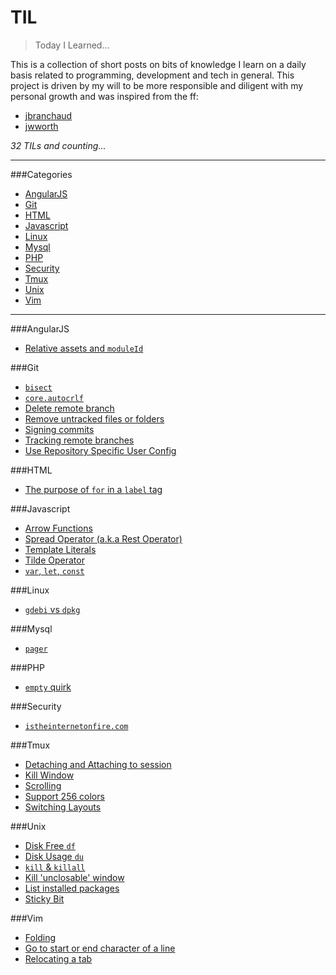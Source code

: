# TIL
>Today I Learned...

This is a collection of short posts on bits of knowledge I learn on a daily basis related to programming, development and tech in general. This project is driven by my will to be more responsible and diligent with my personal growth and was inspired from the ff:

* [jbranchaud](https://github.com/jbranchaud/til)
* [jwworth](https://github.com/jwworth/til)


_32 TILs and counting..._


---

###Categories
* [AngularJS](#angularjs)
* [Git](#git)
* [HTML](#html)
* [Javascript](#javascript)
* [Linux](#linux)
* [Mysql](#mysql)
* [PHP](#php)
* [Security](#security)
* [Tmux](#tmux)
* [Unix](#unix)
* [Vim](#vim)

---

###AngularJS
* [Relative assets and `moduleId`](angularjs/relative_assets-and-module_id.md)

###Git
* [`bisect`](git/bisect.md)
* [`core.autocrlf`](git/core-autocrlf.md)
* [Delete remote branch](git/delete-remote-branch.md)
* [Remove untracked files or folders](git/remove-untracked-files-or-folders.md)
* [Signing commits](git/commit-signing.md)
* [Tracking remote branches](git/tracking-remote-branches.md)
* [Use Repository Specific User Config](git/use-repository-specific-user-config.md)

###HTML
* [The purpose of `for` in a `label` tag](html/label-for.md)

###Javascript
* [Arrow Functions](javascript/arrow-functions.md)
* [Spread Operator (a.k.a Rest Operator)](javascript/spread-operator.md)
* [Template Literals](javascript/template-literals.md)
* [Tilde Operator](javascript/tilde-operator.md)
* [`var`, `let`, `const`](javascript/var-let-const.md)


###Linux
* [`gdebi` vs `dpkg`](linux/gdebi-vs-dpkg.md)

###Mysql
* [`pager`](mysql/pager.md)

###PHP
* [`empty` quirk](php/empty-quirk.md)

###Security
* [`istheinternetonfire.com`](unix/istheinternetonfire.com.md)

###Tmux
* [Detaching and Attaching to session](tmux/detaching-and-attaching-to-session.md)
* [Kill Window](tmux/kill-window.md)
* [Scrolling](tmux/scrolling.md)
* [Support 256 colors](tmux/support-256-colors.md)
* [Switching Layouts](tmux/switching-layouts.md)

###Unix
* [Disk Free `df`](unix/df.md)
* [Disk Usage `du`](unix/du.md)
* [`kill` & `killall`](unix/kill-killall.md)
* [Kill 'unclosable' window](unix/kill-unclosable-window.md)
* [List installed packages](unix/list-installed-packages.md)
* [Sticky Bit](unix/sticky-bit.md)

###Vim
* [Folding](vim/folding.md)
* [Go to start or end character of a line](vim/go-to-start-or-end-character-of-a-line.md)
* [Relocating a tab](vim/relocating-a-tab.md)
